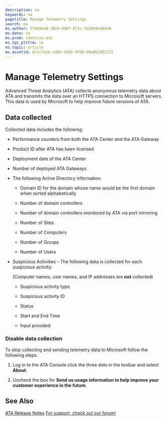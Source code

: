 ```yaml
---
description: na
keywords: na
pagetitle: Manage Telemetry Settings
search: na
ms.author: 5f6e9ed0-302d-496f-873c-7a2b94e50410
ms.date: na
ms.prod: identity-ata
ms.tgt_pltfrm: na
ms.topic: article
ms.assetid: 8c1c7a1b-a3de-4105-9fd0-08a061952172
---
```

# Manage Telemetry Settings
Advanced Threat Analytics (ATA) collects anonymous telemetry data about ATA and transmits the data over an HTTPS connection to Microsoft servers.  This data is used by Microsoft to help improve future versions of ATA.

## Data collected
Collected data includes the following:

- Performance counters from both the ATA Center    and the ATA Gateway

- Product ID after ATA has been licensed

- Deployment date of the ATA Center

- Number of deployed ATA Gateways

- The following Active Directory information:

   - Domain ID for the domain whose name would be the first domain when sorted alphabetically

   - Number of domain controllers

   - Number of domain controllers monitored by ATA via port mirroring

   - Number of Sites

   - Number of Computers

   - Number of Groups

   - Number of Users

- Suspicious Activities  – The following data is collected for each suspicious activity:

   (Computer names, user names, and IP addresses are **not** collected)

   - Suspicious activity type

   - Suspicious activity ID

   - Status

   - Start and End Time

   - Input provided

### Disable data collection
To stop collecting and sending telemetry data to Microsoft follow the following steps.

1. Log in to the ATA Console    click the three dots in the toolbar and select **About**.

2. Uncheck the box for **Send us usage information to help improve your customer experience in the future**.

## See Also
[ATA Release Notes](../Topic/ATA_Release_Notes.md)
[For support, check out our forum!](https://social.technet.microsoft.com/Forums/security/en-US/home?forum=mata)


